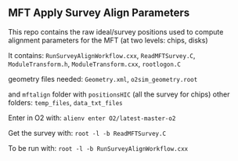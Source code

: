 ## MFT Apply Survey Align Parameters 

This repo contains the raw ideal/survey positions used to compute alignment parameters for the MFT (at two levels: chips, disks)

It contains:
    `RunSurveyAlignWorkflow.cxx`,
    `ReadMFTSurvey.C`,
    `ModuleTransform.h`,
    `ModuleTransform.cxx`,
    `rootlogon.C`
    
geometry files needed:
    `Geometry.xml`,
    `o2sim_geometry.root`
    
and `mftalign` folder with `positionsHIC` (all the survey for chips)
other folders: 
    `temp_files`,
    `data_txt_files`
    
Enter in O2 with: `alienv enter O2/latest-master-o2`

Get the survey with: 
    `root -l -b ReadMFTSurvey.C`
    
To be run with: 
    `root -l -b RunSurveyAlignWorkflow.cxx`
